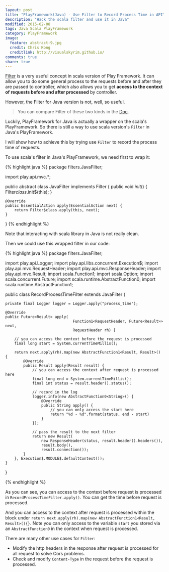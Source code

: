 ```yaml
---
layout: post
title: "PlayFramework(Java) - Use Filter to Record Process Time in API"
description: "Hack the scala filter and use it in Java"
modified: 2015-02-08
tags: Java Scala PlayFramework
category: PlayFramework
image:
  feature: abstract-9.jpg
  credit: Chris Kong
  creditlink: http://visualskyrim.github.io/
comments: true
share: true
---
```



[Filter](https://www.playframework.com/documentation/2.4.x/ScalaHttpFilters) is a very
useful concept in scala version of Play Framework.
It can allow you to do some general process to the requests before and after they are passed to controller,
which also allows you to get **access to the context of requests before and after processed** by controller.

However, the Filter for Java version is not, well, so useful.

> You can compare Filter of these two kinds in the [Doc](https://www.playframework.com/documentation/2.4.x/Home).

Luckily, PlayFramework for Java is actually a wrapper on the scala's PlayFramework.
So there is still a way to use scala version's `Filter` in Java's PlayFramework.

I will show how to achieve this by trying use `Filter` to record the process time of requests.


To use scala's filter in Java's PlayFramework, we need first to wrap it:

{% highlight java %}
package filters.JavaFilter;

import play.api.mvc.*;

public abstract class JavaFilter implements Filter {
    public void $init$() {
        Filter$class.$init$(this);
    }

    @Override
    public EssentialAction apply(EssentialAction next) {
        return Filter$class.apply(this, next);
    }
}
{% endhighlight %}


Note that interacting with scala library in Java is not really clean.


Then we could use this wrapped filter in our code:

{% highlight java %}
package filters.JavaFilter;

import play.api.Logger;
import play.api.libs.concurrent.Execution$;
import play.api.mvc.RequestHeader;
import play.api.mvc.ResponseHeader;
import play.api.mvc.Result;
import scala.Function1;
import scala.Option;
import scala.concurrent.Future;
import scala.runtime.AbstractFunction0;
import scala.runtime.AbstractFunction1;

public class RecordProcessTimeFilter extends JavaFilter {

    private final Logger logger = Logger.apply("process_time");

    @Override
    public Future<Result> apply(
                                  Function1<RequestHeader, Future<Result>> next,
                                  RequestHeader rh) {

        // you can access the context before the request is processed
        final long start = System.currentTimeMillis();

        return next.apply(rh).map(new AbstractFunction1<Result, Result>() {
            @Override
            public Result apply(Result result) {
                // you can access the context after request is processed here
                final long end = System.currentTimeMillis();
                final int status = result.header().status();

                // record in the log
                logger.info(new AbstractFunction0<String>() {
                    @Override
                    public String apply() {
                        // you can only access the start here
                        return "%d - %d".format(status, end - start)
                    }
                });

                // pass the result to the next filter
                return new Result(
                    new ResponseHeader(status, result.header().headers()),
                    result.body(),
                    result.connection());
            }
        }, Execution$.MODULE$.defaultContext());
    }
}

{% endhighlight %}


As you can see, you can access to the context before request is processed in `RecordProcessTimeFilter.apply()`.
You can get the time before request is processed.

And you can access to the context after request is processed within the block under `return next.apply(rh).map(new AbstractFunction1<Result, Result>(){}`.
Note you can only access to the variable `start` you stored via an `AbstractFunction0` in the context when request is processed.

There are many other use cases for `Filter`:

- Modify the http headers in the response after request is processed for all request to solve Cors problems.
- Check and modify `Content-Type` in the request before the request is processed.

